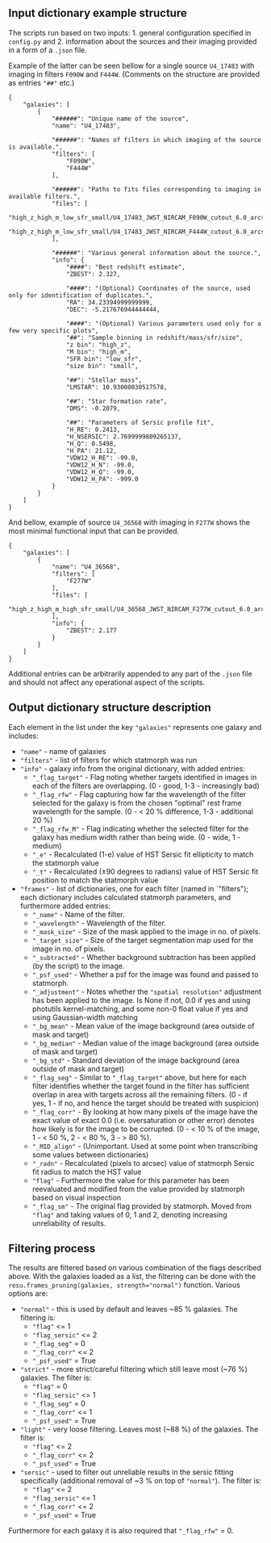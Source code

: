 Input dictionary example structure
----------------------------------

The scripts run based on two inputs: 1. general configuration specified in `config.py` and 2. information about the sources and their imaging provided in a form of a `.json` file.

Example of the latter can be seen bellow for a single source `U4_17483` with imaging in filters `F090W` and `F444W`. (Comments on the structure are provided as entries `"##"` etc.)
    
    {
        "galaxies": [
            {
    	        "######": "Unique name of the source",
                "name": "U4_17483",
                
                "######": "Names of filters in which imaging of the source is available.",
                "filters": [
                    "F090W",
                    "F444W"
                ],
                
                "######": "Paths to fits files corresponding to imaging in available filters.",
                "files": [
                    "high_z_high_m_low_sfr_small/U4_17483_JWST_NIRCAM_F090W_cutout_6.0_arcsec.GAB.fits",
                    "high_z_high_m_low_sfr_small/U4_17483_JWST_NIRCAM_F444W_cutout_6.0_arcsec.GAB.fits"
                ],
                
                "######": "Various general information about the source.",
                "info": {
                    "####": "Best redshift estimate",
                    "ZBEST": 2.327,
                    
                    "####": "(Optional) Coordinates of the source, used only for identification of duplicates.",
                    "RA": 34.23394999999999,
                    "DEC": -5.217676944444444,
                    
                	"####": "(Optional) Various parameters used only for a few very specific plots",
                  	"##": "Sample binning in redshift/mass/sfr/size",
                    "z bin": "high_z",
                    "M bin": "high_m",
                    "SFR bin": "low_sfr",
                    "size bin": "small",
                    
                    "##": "Stellar mass",
                    "LMSTAR": 10.93000030517578,
                    
                    "##": "Star formation rate",
                    "DMS": -0.2079,
                    
                    "##": "Parameters of Sersic profile fit",
                    "H_RE": 0.2413,
                    "H_NSERSIC": 2.7699999809265137,
                    "H_Q": 0.5498,
                    "H_PA": 21.12,
                    "VDW12_H_RE": -99.0,
                    "VDW12_H_N": -99.0,
                    "VDW12_H_Q": -99.0,
                    "VDW12_H_PA": -999.0
                }
            }
        ]
    }

And bellow, example of source `U4_36568` with imaging in `F277W` shows the most minimal functional input that can be provided.  

    {
        "galaxies": [
            {
                "name": "U4_36568",
                "filters": [
                    "F277W"
                ],
                "files": [
                    "high_z_high_m_high_sfr_small/U4_36568_JWST_NIRCAM_F277W_cutout_6.0_arcsec.GAB.fits.pdf"
                ],
                "info": {
                    "ZBEST": 2.177
                }
            }
        ]
    }

Additional entries can be arbitrarily appended to any part of the `.json` file and should not affect any operational aspect of the scripts.

Output dictionary structure description
---------------------------------------

Each element in the list under the key `"galaxies"` represents one galaxy and includes:
- `"name"` - name of galaxies
- `"filters"` - list of filters for which statmorph was run
- `"info"` - galaxy info from the original dictionary, with added entries:
  - `"_flag_target"` - Flag noting whether targets identified in images in each of the filters are overlapping. (0 - good, 1-3 - increasingly bad)
  - `"_flag_rfw"` - Flag capturing how far the wavelength of the filter selected for the galaxy is from the chosen "optimal" rest frame wavelength for the sample. (0 - < 20 % difference, 1-3 - additional 20 %)
  - `"_flag_rfw_M"` - Flag indicating whether the selected filter for the galaxy has medium width rather than being wide. (0 - wide, 1 - medium)
  - `"_e"` - Recalculated (1-e) value of HST Sersic fit ellipticity to match the statmorph value
  - `"_t"` - Recalculated (±90 degrees to radians) value of HST Sersic fit position to match the statmorph value
- `"frames"` - list of dictionaries, one for each filter (named in `"filters"); each dictionary includes calculated statmorph parameters, and furthermore added entries:
  - `"_name"` - Name of the filter.
  - `"_wavelength"` - Wavelength of the filter.
  - `"_mask_size"` - Size of the mask applied to the image in no. of pixels.
  - `"_target_size"` - Size of the target segmentation map used for the image in no. of pixels.
  - `"_subtracted"` - Whether background subtraction has been applied (by the script) to the image.
  - `"_psf_used"` - Whether a psf for the image was found and passed to statmorph.
  - `"_adjustment"` - Notes whether the `"spatial resolution"` adjustment has been applied to the image. Is None if not, 0.0 if yes and using photutils kernel-matching, and some non-0 float value if yes and using Gaussian-width matching 
  - `"_bg_mean"` - Mean value of the image background (area outside of mask and target)
  - `"_bg_median"` - Median value of the image background (area outside of mask and target)
  - `"_bg_std"` - Standard deviation of the image background (area outside of mask and target)
  - `"_flag_seg"` - Similar to `"_flag_target"` above, but here for each filter identifies whether the target found in the filter has sufficient overlap in area with targets across all the remaining filters. (0 - if yes, 1 - if no, and hence the target should be treated with suspicion)
  - `"_flag_corr"` - By looking at how many pixels of the image have the exact value of exact 0.0 (i.e. oversaturation or other error) denotes how likely is for the image to be corrupted. (0 - < 10 % of the image, 1 - < 50 %, 2 - < 80 %, 3 - > 80 %).
  - `"_MID_align"` - (Unimportant. Used at some point when transcribing some values between dictionaries) 
  - `"_radn"` - Recalculated (pixels to arcsec) value of statmorph Sersic fit radius to match the HST value 
  - `"flag"` - Furthermore the value for this parameter has been reevaluated and modified from the value provided by statmorph based on visual inspection
  - `"_flag_sm"` - The original flag provided by statmorph. Moved from `"flag"` and taking values of 0, 1 and 2, denoting increasing unreliability of results.

Filtering process
-----------------

The results are filtered based on various combination of the flags described above. With the galaxies loaded as a list, the filtering can be done with the `resu.frames_pruning(galaxies, strength="normal")` function. Various options are:
- `"normal"` - this is used by default and leaves ~85 % galaxies. The filtering is:
  - `"flag"` <= 1
  - `"flag_sersic"` <= 2
  - `"_flag_seg"` = 0
  - `"_flag_corr"` <= 2
  - `"_psf_used"` = True
- `"strict"` - more strict/careful filtering which still leave most (~76 %) galaxies. The filter is:
  - `"flag"` = 0
  - `"flag_sersic"` <= 1
  - `"_flag_seg"` = 0
  - `"_flag_corr"` <= 1
  - `"_psf_used"` = True
- `"light"` - very loose filtering. Leaves most (~88 %) of the galaxies. The filter is:
  - `"flag"` <= 2
  - `"_flag_corr"` <= 2
  - `"_psf_used"` = True
- `"sersic"` - used to filter out unreliable results in the sersic fitting specifically (additional removal of ~3 % on top of `"normal"`). The filter is:
  - `"flag"` <= 2
  - `"flag_sersic"` <= 1
  - `"_flag_corr"` <= 2
  - `"_psf_used"` = True
    
Furthermore for each galaxy it is also required that `"_flag_rfw"` = 0.
